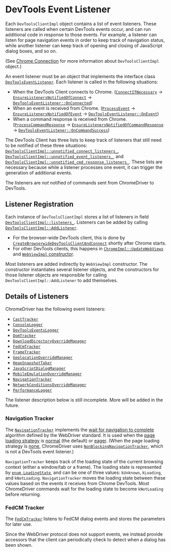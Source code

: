 # DevTools Event Listener

Each `DevToolsClientImpl` object contains a list of event listeners.
These listeners are called when certain DevTools events occur,
and can run additional code in response to those events.
For example, a listener can listen for page navigation events
in order to keep track of navigation status, while another listener can
keep track of opening and closing of JavaScript dialog boxes, and so on.

(See [Chrome Connection](chrome_connection.md) for more information about
`DevToolsClientImpl` object.)

An event listener must be an object that implements the interface class
[`DevToolsEventListener`](https://source.chromium.org/chromium/chromium/src/+/main:chrome/test/chromedriver/chrome/devtools_event_listener.h?q=DevToolsEventListener).
Each listener is called in the following situations:
* When the DevTools Client connects to Chrome.
  ([`ConnectIfNecessary`](https://source.chromium.org/chromium/chromium/src/+/main:chrome/test/chromedriver/chrome/devtools_client_impl.cc?q=DevToolsClientImpl::ConnectIfNecessary)
  -> [`EnsureListenersNotifiedOfConnect`](https://source.chromium.org/chromium/chromium/src/+/main:chrome/test/chromedriver/chrome/devtools_client_impl.cc?q=DevToolsClientImpl::EnsureListenersNotifiedOfConnect)
  -> [`DevToolsEventListener::OnConnected`](https://source.chromium.org/chromium/chromium/src/+/main:chrome/test/chromedriver/chrome/devtools_event_listener.h?q=OnConnected))
* When an event is received from Chrome.
  ([`ProcessEvent`](https://source.chromium.org/chromium/chromium/src/+/main:chrome/test/chromedriver/chrome/devtools_client_impl.cc?q=DevToolsClientImpl::ProcessEvent)
  -> [`EnsureListenersNotifiedOfEvent`](https://source.chromium.org/chromium/chromium/src/+/main:chrome/test/chromedriver/chrome/devtools_client_impl.cc?q=DevToolsClientImpl::EnsureListenersNotifiedOfEvent)
  -> [`DevToolsEventListener::OnEvent`](https://source.chromium.org/chromium/chromium/src/+/main:chrome/test/chromedriver/chrome/devtools_event_listener.h?q=OnEvent))
* When a command response is received from Chrome.
  ([`ProcessCommandResponse`](https://source.chromium.org/chromium/chromium/src/+/main:chrome/test/chromedriver/chrome/devtools_client_impl.cc?q=DevToolsClientImpl::ProcessCommandResponse)
  -> [`EnsureListenersNotifiedOfCommandResponse`](https://source.chromium.org/chromium/chromium/src/+/main:chrome/test/chromedriver/chrome/devtools_client_impl.cc?q=DevToolsClientImpl::EnsureListenersNotifiedOfCommandResponse)
  -> [`DevToolsEventListener::OnCommandSuccess`](https://source.chromium.org/chromium/chromium/src/+/main:chrome/test/chromedriver/chrome/devtools_event_listener.h?q=OnCommandSuccess))

The DevTools Client has three lists to keep track of listeners that still need
to be notified of these three situations:
[`DevToolsClientImpl::unnotified_connect_listeners_`](https://source.chromium.org/chromium/chromium/src/+/main:chrome/test/chromedriver/chrome/devtools_client_impl.h?q=DevToolsClientImpl::unnotified_connect_listeners_),
[`DevToolsClientImpl::unnotified_event_listeners_`](https://source.chromium.org/chromium/chromium/src/+/main:chrome/test/chromedriver/chrome/devtools_client_impl.h?q=DevToolsClientImpl::unnotified_event_listeners_), and
[`DevToolsClientImpl::unnotified_cmd_response_listeners_`](https://source.chromium.org/chromium/chromium/src/+/main:chrome/test/chromedriver/chrome/devtools_client_impl.h?q=DevToolsClientImpl::unnotified_cmd_response_listeners_).
These lists are necessary because while a listener processes one event,
it can trigger the generation of additional events.

The listeners are *not* notified of commands sent from ChromeDriver to DevTools.

## Listener Registration

Each instance of `DevToolsClientImpl` stores a list of listeners in field
[`DevToolsClientImpl::listeners_`](https://source.chromium.org/chromium/chromium/src/+/main:chrome/test/chromedriver/chrome/devtools_client_impl.h?q=DevToolsClientImpl::listeners_).
Listeners can be added by calling
[`DevToolsClientImpl::AddListener`](https://source.chromium.org/chromium/chromium/src/+/main:chrome/test/chromedriver/chrome/devtools_client_impl.cc?q=DevToolsClientImpl::AddListener).
* For the browser-wide DevTools client, this is done by
  [`CreateBrowserwideDevToolsClientAndConnect`](https://source.chromium.org/chromium/chromium/src/+/main:chrome/test/chromedriver/chrome_launcher.cc?q=CreateBrowserwideDevToolsClientAndConnect)
  shortly after Chrome starts.
* For other DevTools clients, this happens in
  [`ChromeImpl::UpdateWebViews`](https://source.chromium.org/chromium/chromium/src/+/main:chrome/test/chromedriver/chrome/chrome_impl.cc?q=ChromeImpl::UpdateWebViews) and
  [`WebViewImpl` constructor](https://source.chromium.org/chromium/chromium/src/+/main:chrome/test/chromedriver/chrome/web_view_impl.cc?q=WebViewImpl::WebViewImpl).

Most listeners are added indirectly by `WebViewImpl` constructor.
The constructor instantiates several listener objects,
and the constructors for those listener objects are responsible for calling
`DevToolsClientImpl::AddListener` to add themselves.

## Details of Listeners

ChromeDriver has the following event listeners:
* [`CastTracker`](https://source.chromium.org/chromium/chromium/src/+/main:chrome/test/chromedriver/chrome/cast_tracker.h?q=CastTracker)
* [`ConsoleLogger`](https://source.chromium.org/chromium/chromium/src/+/main:chrome/test/chromedriver/chrome/console_logger.h?q=ConsoleLogger)
* [`DevToolsEventsLogger`](https://source.chromium.org/chromium/chromium/src/+/main:chrome/test/chromedriver/devtools_events_logger.h?q=DevToolsEventsLogger)
* [`DomTracker`](https://source.chromium.org/chromium/chromium/src/+/main:chrome/test/chromedriver/chrome/dom_tracker.h?q=DomTracker)
* [`DownloadDirectoryOverrideManager`](https://source.chromium.org/chromium/chromium/src/+/main:chrome/test/chromedriver/chrome/download_directory_override_manager.h?q=DownloadDirectoryOverrideManager)
* [`FedCmTracker`](https://source.chromium.org/chromium/chromium/src/+/main:chrome/test/chromedriver/chrome/fedcm_tracker.h?q=FedCmTracker)
* [`FrameTracker`](https://source.chromium.org/chromium/chromium/src/+/main:chrome/test/chromedriver/chrome/frame_tracker.h?q=FrameTracker)
* [`GeolocationOverrideManager`](https://source.chromium.org/chromium/chromium/src/+/main:chrome/test/chromedriver/chrome/geolocation_override_manager.h?q=GeolocationOverrideManager)
* [`HeapSnapshotTaker`](https://source.chromium.org/chromium/chromium/src/+/main:chrome/test/chromedriver/chrome/heap_snapshot_taker.h?q=HeapSnapshotTaker)
* [`JavaScriptDialogManager`](https://source.chromium.org/chromium/chromium/src/+/main:chrome/test/chromedriver/chrome/javascript_dialog_manager.h?q=JavaScriptDialogManager)
* [`MobileEmulationOverrideManager`](https://source.chromium.org/chromium/chromium/src/+/main:chrome/test/chromedriver/chrome/mobile_emulation_override_manager.h?q=MobileEmulationOverrideManager)
* [`NavigationTracker`](https://source.chromium.org/chromium/chromium/src/+/main:chrome/test/chromedriver/chrome/navigation_tracker.h?q=NavigationTracker)
* [`NetworkConditionsOverrideManager`](https://source.chromium.org/chromium/chromium/src/+/main:chrome/test/chromedriver/chrome/network_conditions_override_manager.h?q=NetworkConditionsOverrideManager)
* [`PerformanceLogger`](https://source.chromium.org/chromium/chromium/src/+/main:chrome/test/chromedriver/performance_logger.h?q=PerformanceLogger)

The listener description below is still incomplete.
More will be added in the future.

### Navigation Tracker

The [`NavigationTracker`](https://source.chromium.org/chromium/chromium/src/+/main:chrome/test/chromedriver/chrome/navigation_tracker.h?q=NavigationTracker)
implements the [wait for navigation to complete](https://www.w3.org/TR/webdriver/#dfn-waiting-for-the-navigation-to-complete)
algorithm defined by the WebDriver standard.
It is used when the
[page loading strategy](https://www.w3.org/TR/webdriver/#dfn-page-loading-strategy)
is [normal](https://www.w3.org/TR/webdriver/#dfn-normal-page-loading-strategy) (the default)
or [eager](https://www.w3.org/TR/webdriver/#dfn-eager-page-loading-strategy).
(When the page loading strategy is
[none](https://www.w3.org/TR/webdriver/#dfn-none-page-loading-strategy),
ChromeDriver uses [`NonBlockingNavigationTracker`](https://source.chromium.org/chromium/chromium/src/+/main:chrome/test/chromedriver/chrome/non_blocking_navigation_tracker.h?q=NonBlockingNavigationTracker),
which is not a DevTools event listener.)

`NavigationTracker` keeps track of the loading state of the current
browsing context (either a window/tab or a frame).
The loading state is represented by
[`enum LoadingState`](https://source.chromium.org/chromium/chromium/src/+/main:chrome/test/chromedriver/chrome/page_load_strategy.h?q=LoadingState),
and can be one of three values: `kUnknown`, `kLoading`, and `kNotLoading`.
`NavigationTracker` moves the loading state between these values based on the
events it receives from Chrome DevTools.
Most ChromeDriver commands wait for the loading state to become `kNotLoading`
before returning.

### FedCM Tracker

The [`FedCmTracker`](https://source.chromium.org/chromium/chromium/src/+/main:chrome/test/chromedriver/chrome/fedcm_tracker.h?q=FedCmTracker)
listens to FedCM dialog events and stores the parameters for later use.

Since the WebDriver protocol does not support events, we instead provide
accessors that the client can periodically check to detect when a dialog has
been shown.
